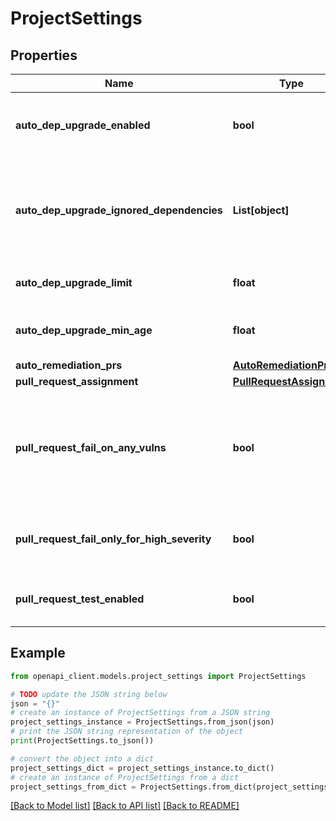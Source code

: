 # ProjectSettings


## Properties

Name | Type | Description | Notes
------------ | ------------- | ------------- | -------------
**auto_dep_upgrade_enabled** | **bool** | If set to &#x60;true&#x60;, Snyk will raise dependency upgrade PRs automatically. | [optional] 
**auto_dep_upgrade_ignored_dependencies** | **List[object]** | An array of comma-separated strings with names of dependencies you wish Snyk to ignore to upgrade. | [optional] 
**auto_dep_upgrade_limit** | **float** | The limit on auto dependency upgrade PRs. | [optional] 
**auto_dep_upgrade_min_age** | **float** | The age (in days) that an automatic dependency check is valid for | [optional] 
**auto_remediation_prs** | [**AutoRemediationPrs**](AutoRemediationPrs.md) |  | [optional] 
**pull_request_assignment** | [**PullRequestAssignment**](PullRequestAssignment.md) |  | [optional] 
**pull_request_fail_on_any_vulns** | **bool** | If set to &#x60;true&#x60;, fail Snyk Test if the repo has any vulnerabilities. Otherwise, fail only when the PR is adding a vulnerable dependency. | [optional] 
**pull_request_fail_only_for_high_severity** | **bool** | If set to &#x60;true&#x60;, fail Snyk Test only for high and critical severity vulnerabilities | [optional] 
**pull_request_test_enabled** | **bool** | If set to &#x60;true&#x60;, Snyk Test checks PRs for vulnerabilities.:cq | [optional] 

## Example

```python
from openapi_client.models.project_settings import ProjectSettings

# TODO update the JSON string below
json = "{}"
# create an instance of ProjectSettings from a JSON string
project_settings_instance = ProjectSettings.from_json(json)
# print the JSON string representation of the object
print(ProjectSettings.to_json())

# convert the object into a dict
project_settings_dict = project_settings_instance.to_dict()
# create an instance of ProjectSettings from a dict
project_settings_from_dict = ProjectSettings.from_dict(project_settings_dict)
```
[[Back to Model list]](../README.md#documentation-for-models) [[Back to API list]](../README.md#documentation-for-api-endpoints) [[Back to README]](../README.md)


